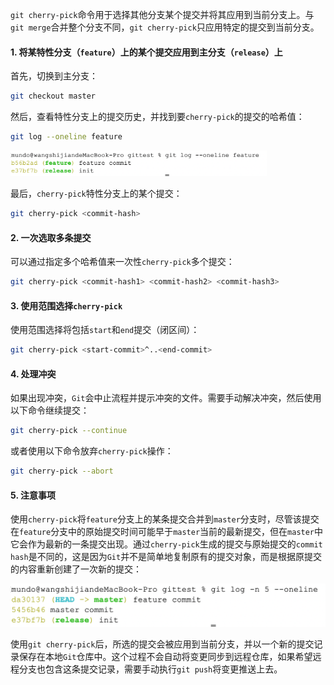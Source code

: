 `git cherry-pick`命令用于选择其他分支某个提交并将其应用到当前分支上。与`git merge`合并整个分支不同，`git cherry-pick`只应用特定的提交到当前分支。

#### 1. 将某特性分支（`feature`）上的某个提交应用到主分支（`release`）上

首先，切换到主分支：

```bash
git checkout master
```

然后，查看特性分支上的提交历史，并找到要`cherry-pick`的提交的哈希值：

```bash
git log --oneline feature
```

<img src="image/image-20240605221512769.png" alt="image-20240605221512769" style="zoom:40%;" />

最后，`cherry-pick`特性分支上的某个提交：

```bash
git cherry-pick <commit-hash>
```

#### 2. 一次选取多条提交

可以通过指定多个哈希值来一次性`cherry-pick`多个提交：

```bash
git cherry-pick <commit-hash1> <commit-hash2> <commit-hash3>
```

#### 3. 使用范围选择`cherry-pick`

使用范围选择将包括`start`和`end`提交（闭区间）：

```bash
git cherry-pick <start-commit>^..<end-commit>
```

#### 4. 处理冲突

如果出现冲突，`Git`会中止流程并提示冲突的文件。需要手动解决冲突，然后使用以下命令继续提交：

```bash
git cherry-pick --continue
```

或者使用以下命令放弃`cherry-pick`操作：

```bash
git cherry-pick --abort
```

#### 5. 注意事项

使用`cherry-pick`将`feature`分支上的某条提交合并到`master`分支时，尽管该提交在`feature`分支中的原始提交时间可能早于`master`当前的最新提交，但在`master`中它会作为最新的一条提交出现。通过`cherry-pick`生成的提交与原始提交的`commit hash`是不同的，这是因为`Git`并不是简单地复制原有的提交对象，而是根据原提交的内容重新创建了一次新的提交：

<img src="image/image-20240605221710349.png" alt="image-20240605221710349" style="zoom:50%;" />

使用`git cherry-pick`后，所选的提交会被应用到当前分支，并以一个新的提交记录保存在本地`Git`仓库中。这个过程不会自动将变更同步到远程仓库，如果希望远程分支也包含这条提交记录，需要手动执行`git push`将变更推送上去。
